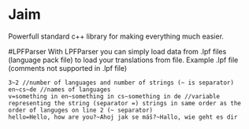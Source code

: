 # Jaim
Powerfull  standard c++ library for making everything much easier.

#LPFParser
With LPFParser you can simply load data from .lpf files (language pack file) to load your translations from file.
Example .lpf file (comments not supported in .lpf file)
```
3~2 //number of languages and number of strings (~ is separator)
en~cs~de //names of languages
v=something in en~something in cs~something in de //variable representing the string (separator =) strings in same order as the order of languges on line 2 (~ separator)
hello=Hello, how are you?~Ahoj jak se máš?~Hallo, wie geht es dir
